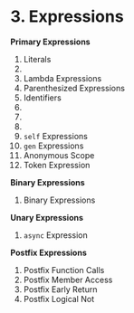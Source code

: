 # 3. Expressions

<primary-label ref="header-label"/>

<secondary-label ref="doc-wip"/>

**Primary Expressions**

1. Literals
2. [](7-3-Object-Initialization.md)
3. Lambda Expressions
4. Parenthesized Expressions
5. Identifiers
6. [](3-6-Case-Expressions.md)
7. [](3-7-Loop-Expressions.md)
8. [](3-8-With-Expressions.md)
9. `self` Expressions
10. `gen` Expressions
11. Anonymous Scope
12. Token Expression

**Binary Expressions**

1. Binary Expressions

**Unary Expressions**

1. `async` Expression

**Postfix Expressions**

1. Postfix Function Calls
2. Postfix Member Access
3. Postfix Early Return
4. Postfix Logical Not